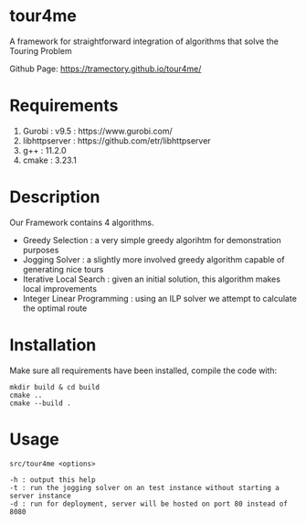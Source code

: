 # tour4me
A framework for straightforward integration of algorithms that solve the Touring Problem


Github Page: https://tramectory.github.io/tour4me/
# Requirements
<ol>
<li>Gurobi : v9.5 : https://www.gurobi.com/</li>
<li>libhttpserver : https://github.com/etr/libhttpserver</li>
<li>g++ : 11.2.0</li>
<li>cmake : 3.23.1</li>
</ol>

# Description
Our Framework contains 4 algorithms.
* Greedy Selection : a very simple greedy algorihtm for demonstration purposes
* Jogging Solver : a slightly more involved greedy algorithm capable of generating nice tours
* Iterative Local Search : given an initial solution, this algorithm makes local improvements
* Integer Linear Programming : using an ILP solver we attempt to calculate the optimal route


# Installation
Make sure all requirements have been installed, compile the code with: 

    mkdir build & cd build
    cmake ..
    cmake --build .
    
# Usage

    src/tour4me <options>
    
    -h : output this help
    -t : run the jogging solver on an test instance without starting a server instance
    -d : run for deployment, server will be hosted on port 80 instead of 8080

